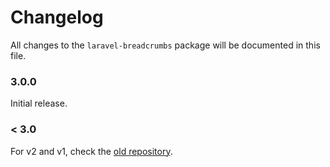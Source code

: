 # Changelog

All changes to the `laravel-breadcrumbs` package will be documented in this file.

### 3.0.0

Initial release.

### < 3.0

For v2 and v1, check the [old repository](https://github.com/atorscho/laravel-breadcrumbs).

